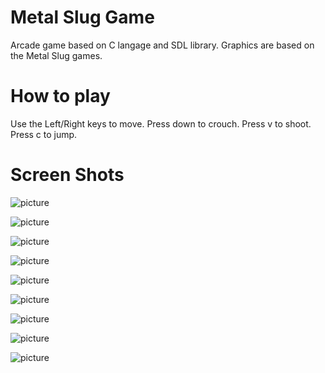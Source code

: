 # Metal Slug Game
Arcade game based on C langage and SDL library.
Graphics are based on the Metal Slug games.

# How to play
Use the Left/Right keys to move.
Press down to crouch.
Press v to shoot.
Press c to jump.

# Screen Shots

![picture](https://github.com/TrifiAmanallah/Metal-Slug-Game/Screen_Shots/Capture_2.png)

![picture](https://github.com/TrifiAmanallah/Metal-Slug-Game/Screen_Shots/Capture_5.png)

![picture](https://github.com/TrifiAmanallah/Metal-Slug-Game/Screen_Shots/Capture_6.png)

![picture](https://github.com/TrifiAmanallah/Metal-Slug-Game/Screen_Shots/Capture_10.png)

![picture](https://github.com/TrifiAmanallah/Metal-Slug-Game/Screen_Shots/Capture_12.png)

![picture](https://github.com/TrifiAmanallah/Metal-Slug-Game/Screen_Shots/Capture_13.png)

![picture](https://github.com/TrifiAmanallah/Metal-Slug-Game/Screen_Shots/Capture_16.png)

![picture](https://github.com/TrifiAmanallah/Metal-Slug-Game/Screen_Shots/Capture_27.png)

![picture](https://github.com/TrifiAmanallah/Metal-Slug-Game/Screen_Shots/Capture_8.png)
